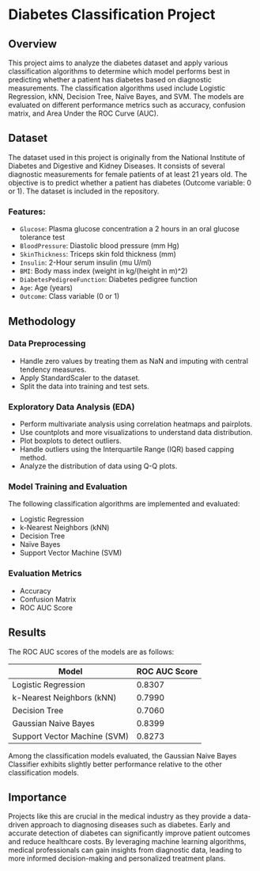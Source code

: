 # Diabetes Classification Project

## Overview

This project aims to analyze the diabetes dataset and apply various classification algorithms to determine which model performs best in predicting whether a patient has diabetes based on diagnostic measurements. The classification algorithms used include Logistic Regression, kNN, Decision Tree, Naïve Bayes, and SVM. The models are evaluated on different performance metrics such as accuracy, confusion matrix, and Area Under the ROC Curve (AUC).

## Dataset

The dataset used in this project is originally from the National Institute of Diabetes and Digestive and Kidney Diseases. It consists of several diagnostic measurements for female patients of at least 21 years old. The objective is to predict whether a patient has diabetes (Outcome variable: 0 or 1). The dataset is included in the repository.

### Features:

- `Glucose`: Plasma glucose concentration a 2 hours in an oral glucose tolerance test
- `BloodPressure`: Diastolic blood pressure (mm Hg)
- `SkinThickness`: Triceps skin fold thickness (mm)
- `Insulin`: 2-Hour serum insulin (mu U/ml)
- `BMI`: Body mass index (weight in kg/(height in m)^2)
- `DiabetesPedigreeFunction`: Diabetes pedigree function
- `Age`: Age (years)
- `Outcome`: Class variable (0 or 1)

## Methodology

### Data Preprocessing

- Handle zero values by treating them as NaN and imputing with central tendency measures.
- Apply StandardScaler to the dataset.
- Split the data into training and test sets.

### Exploratory Data Analysis (EDA)

- Perform multivariate analysis using correlation heatmaps and pairplots.
- Use countplots and more visualizations to understand data distribution.
- Plot boxplots to detect outliers.
- Handle outliers using the Interquartile Range (IQR) based capping method.
- Analyze the distribution of data using Q-Q plots.

### Model Training and Evaluation

The following classification algorithms are implemented and evaluated:

- Logistic Regression
- k-Nearest Neighbors (kNN)
- Decision Tree
- Naïve Bayes
- Support Vector Machine (SVM)

### Evaluation Metrics

- Accuracy
- Confusion Matrix
- ROC AUC Score

## Results

The ROC AUC scores of the models are as follows:

| Model                       | ROC AUC Score |
|-----------------------------|---------------|
| Logistic Regression         | 0.8307        |
| k-Nearest Neighbors (kNN)   | 0.7990        |
| Decision Tree               | 0.7060        |
| Gaussian Naive Bayes        | 0.8399        |
| Support Vector Machine (SVM)| 0.8273        |

Among the classification models evaluated, the Gaussian Naive Bayes Classifier exhibits slightly better performance relative to the other classification models.

## Importance

Projects like this are crucial in the medical industry as they provide a data-driven approach to diagnosing diseases such as diabetes. Early and accurate detection of diabetes can significantly improve patient outcomes and reduce healthcare costs. By leveraging machine learning algorithms, medical professionals can gain insights from diagnostic data, leading to more informed decision-making and personalized treatment plans.
